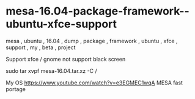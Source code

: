 # mesa-16.04-package-framework--ubuntu-xfce-support
mesa , ubuntu , 16.04 , dump , package , framework , ubuntu , xfce , support , my , beta , project

Support xfce  / gnome not support black screen

sudo tar xvpf mesa-16.04.tar.xz -C /

My OS https://www.youtube.com/watch?v=e3EGMEC1wqA MESA fast portage

